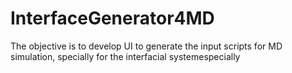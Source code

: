 # InterfaceGenerator4MD
The objective is to develop UI to generate the input scripts for MD simulation, specially for the interfacial systemespecially
